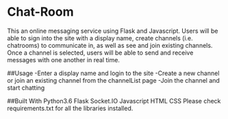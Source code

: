 # Chat-Room

This an online messaging service using Flask and Javascript. Users will be able to sign into the site with a display name, create channels (i.e. chatrooms) to communicate in, as well as see and join existing channels. Once a channel is selected, users will be able to send and receive messages with one another in real time.

##Usage
-Enter a display name and login to the site 
-Create a new channel or join an existing channel from the channelList page 
-Join the channel and start chatting

##Built With
Python3.6 Flask Socket.IO Javascript HTML CSS Please check requirements.txt for all the libraries installed.